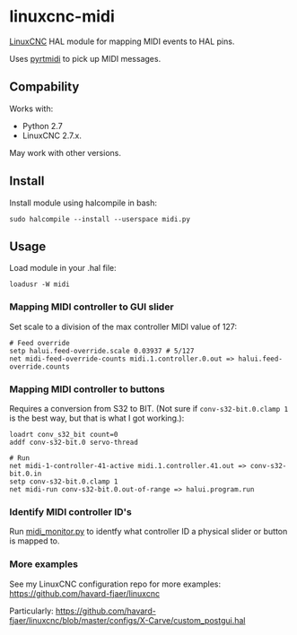 # linuxcnc-midi
[LinuxCNC](http://linuxcnc.org/) HAL module for mapping MIDI events to HAL pins. 

Uses [pyrtmidi](https://github.com/patrickkidd/pyrtmidi) to pick up MIDI messages.

## Compability
Works with: 
- Python 2.7 
- LinuxCNC 2.7.x. 

May work with other versions.

## Install
Install module using halcompile in bash: 
```
sudo halcompile --install --userspace midi.py
```

## Usage
Load module in your .hal file: 
```
loadusr -W midi
```

### Mapping MIDI controller to GUI slider
Set scale to a division of the max controller MIDI value of 127:
```
# Feed override
setp halui.feed-override.scale 0.03937 # 5/127 
net midi-feed-override-counts midi.1.controller.0.out => halui.feed-override.counts
```

### Mapping MIDI controller to buttons 
Requires a conversion from S32 to BIT. (Not sure if `conv-s32-bit.0.clamp 1` is the best way, but that is what I got working.):
```
loadrt conv_s32_bit count=0
addf conv-s32-bit.0 servo-thread

# Run
net midi-1-controller-41-active midi.1.controller.41.out => conv-s32-bit.0.in
setp conv-s32-bit.0.clamp 1
net midi-run conv-s32-bit.0.out-of-range => halui.program.run
```

### Identify MIDI controller ID's
Run [midi_monitor.py](midi_monitor.py) to identfy what controller ID a physical slider or button is mapped to.

### More examples
See my LinuxCNC configuration repo for more examples: https://github.com/havard-fjaer/linuxcnc

Particularly: https://github.com/havard-fjaer/linuxcnc/blob/master/configs/X-Carve/custom_postgui.hal